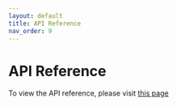 ```yaml
---
layout: default
title: API Reference
nav_order: 9
---
```


# API Reference
To view the API reference, please visit [this page](https://doc.crds.dev/github.com/kuptan/terraform-operator) 

<!-- ---
layout: default
title: API Reference
nav_order: 5
---

# API Reference

## Packages
- [run.terraform-operator.io/v1alpha1](#runterraform-operatoriov1alpha1)


## run.terraform-operator.io/v1alpha1

Package v1alpha1 contains API Schema definitions for the run v1alpha1 API group

### Resource Types
- [Terraform](#terraform)
- [TerraformList](#terraformlist)



#### DependsOnSpec



DependsOnSpec specifies the dependency on other Terraform runs

_Appears in:_
- [TerraformSpec](#terraformspec)

| Field | Description |
| --- | --- |
| `name` _string_ | The Terraform object metadata.name |
| `namespace` _string_ | The namespace where the Terraform run exist |


#### GitSSHKeySpec





_Appears in:_
- [TerraformSpec](#terraformspec)

| Field | Description |
| --- | --- |
| `valueFrom` _[VolumeSource](https://kubernetes.io/docs/reference/generated/kubernetes-api/v1.22/#volumesource-v1-core)_ | The source of the value where the private SSH key exist |


#### Module





_Appears in:_
- [TerraformSpec](#terraformspec)

| Field | Description |
| --- | --- |
| `source` _string_ | module source, must be a valid Terraform module source |
| `version` _string_ | module version |


#### OutputSpec





_Appears in:_
- [TerraformSpec](#terraformspec)

| Field | Description |
| --- | --- |
| `key` _string_ | Output key specifies the Kubernetes secret key |
| `moduleOutputName` _string_ | The output name as defined in the source Terraform module |


#### PreviousRunStatus



PreviousRuns stores the previous run information in case the current run object was modified

_Appears in:_
- [TerraformStatus](#terraformstatus)

| Field | Description |
| --- | --- |
| `id` _string_ | Attribute name in module |


#### Terraform



Terraform is the Schema for the terraforms API

_Appears in:_
- [TerraformList](#terraformlist)

| Field | Description |
| --- | --- |
| `apiVersion` _string_ | `run.terraform-operator.io/v1alpha1`
| `kind` _string_ | `Terraform`
| `metadata` _[ObjectMeta](https://kubernetes.io/docs/reference/generated/kubernetes-api/v1.22/#objectmeta-v1-meta)_ | Refer to Kubernetes API documentation for fields of `metadata`. |
| `spec` _[TerraformSpec](#terraformspec)_ |  |


#### TerraformList



TerraformList contains a list of Terraform



| Field | Description |
| --- | --- |
| `apiVersion` _string_ | `run.terraform-operator.io/v1alpha1`
| `kind` _string_ | `TerraformList`
| `metadata` _[ListMeta](https://kubernetes.io/docs/reference/generated/kubernetes-api/v1.22/#listmeta-v1-meta)_ | Refer to Kubernetes API documentation for fields of `metadata`. |
| `items` _[Terraform](#terraform) array_ |  |


#### TerraformSpec



TerraformSpec defines the desired state of Terraform

_Appears in:_
- [Terraform](#terraform)

| Field | Description |
| --- | --- |
| `terraformVersion` _string_ | The terraform version to use |
| `module` _[Module](#module)_ | The module information (source & version) |
| `backend` _string_ | A custom terraform backend configuration |
| `providersConfig` _string_ | A custom terraform providers configuration |
| `workspace` _string_ | The terraform workspae. Defaults to `default` |
| `dependsOn` _[DependsOnSpec](#dependsonspec) array_ | A list of dependencies on other Terraform runs |
| `variables` _[Variable](#variable) array_ | Variables as inputs to the Terraform module |
| `variableFiles` _[VariableFile](#variablefile) array_ | Terraform variable files |
| `outputs` _[OutputSpec](#outputspec) array_ | Terraform outputs will be written to a Kubernetes secret |
| `destroy` _boolean_ | Indicates whether a destroy job should run |
| `deleteCompletedJobs` _boolean_ | Indicates whether to keep the jobs/pods after the run is successful/completed |
| `retryLimit` _integer_ | A retry limit to be set on the Job as a backOffLimit |
| `gitSSHKey` _[GitSSHKeySpec](#gitsshkeyspec)_ | An SSH key to be able to pull modules from private git repositories |




#### Variable





_Appears in:_
- [TerraformSpec](#terraformspec)

| Field | Description |
| --- | --- |
| `key` _string_ | Terraform module variable name |
| `value` _string_ | Variable value |
| `valueFrom` _[EnvVarSource](https://kubernetes.io/docs/reference/generated/kubernetes-api/v1.22/#envvarsource-v1-core)_ | The variable value from a key source (secret or configmap) |
| `environmentVariable` _boolean_ | EnvironmentVariable denotes if this variable should be created as environment variable |


#### VariableFile





_Appears in:_
- [TerraformSpec](#terraformspec)

| Field | Description |
| --- | --- |
| `key` _string_ | The module variable name |
| `valueFrom` _[VolumeSource](https://kubernetes.io/docs/reference/generated/kubernetes-api/v1.22/#volumesource-v1-core)_ | The source of the variable file | -->
